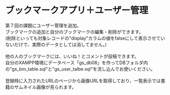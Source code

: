 ブックマークアプリ＋ユーザー管理
====================
第７回の課題にユーザー管理を追加。<br>
ブックマークの追加と自分のブックマークの編集・削除ができます。<br>
(削除といっても対象レコードの"display"カラムの値をfalseにして表示させていないだけで、実際のデータとしては消してません。)<br>
<br>
他の人のブックマークには、いいね！とコメントが投稿できます。<br>
自分のXAMPP環境にデータベース「gs_db08」を作ってDBフォルダ内の"gs_bm_table.sql"と"gs_user_talbe.sql"を流し込んでお使いください。<br>
<br>
登録時に入力されたURLのページから画像URLを取得しており、一覧表示では書籍のサムネイル画像が見られます。

